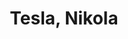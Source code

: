 ---
title: "Tesla, Nikola"
heading: Enlightened
description: "Nikola Tesla was a Real Genius"
image: "/covers/tesla.jpg"
weight: 900
---